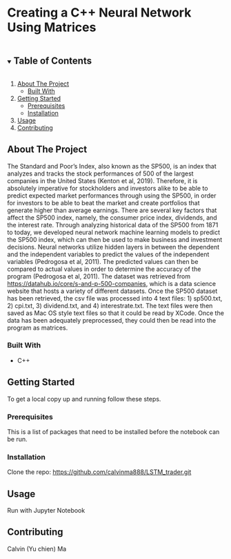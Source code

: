 # Creating a C++ Neural Network Using Matrices

<!-- TABLE OF CONTENTS -->
<details open="open">
  <summary><h2 style="display: inline-block">Table of Contents</h2></summary>
  <ol>
    <li>
      <a href="#about-the-project">About The Project</a>
      <ul>
        <li><a href="#built-with">Built With</a></li>
      </ul>
    </li>
    <li>
      <a href="#getting-started">Getting Started</a>
      <ul>
        <li><a href="#prerequisites">Prerequisites</a></li>
        <li><a href="#installation">Installation</a></li>
      </ul>
    </li>
    <li><a href="#usage">Usage</a></li>
    <li><a href="#contributing">Contributing</a></li>
  </ol>
</details>


<!-- ABOUT THE PROJECT -->
## About The Project

The Standard and Poor’s Index, also known as the SP500, is an index that analyzes and tracks the stock performances of 500 of the largest companies in the United States (Kenton et al, 2019). Therefore, it is absolutely imperative for stockholders and investors alike to be able to predict expected market performances through using the SP500, in order for investors to be able to beat the market and create portfolios that generate higher than average earnings. 
There are several key factors that affect the SP500 index, namely, the consumer price index, dividends, and the interest rate. Through analyzing historical data of the SP500 from 1871 to today, we developed neural network machine learning models to predict the SP500 index, which can then be used to make business and investment decisions. 
Neural networks utilize hidden layers in between the dependent and the independent variables to predict the values of the independent variables (Pedrogosa et al, 2011). The predicted values can then be compared to actual values in order to determine the accuracy of the program (Pedrogosa et al, 2011).
	The dataset was retrieved from https://datahub.io/core/s-and-p-500-companies, which is a data science website that hosts a variety of different datasets. Once the SP500 dataset has been retrieved, the csv file was processed into 4 text files: 1) sp500.txt, 2) cpi.txt, 3) dividend.txt, and 4) interestrate.txt. The text files were then saved as Mac OS style text files so that it could be read by XCode. Once the data has been adequately preprocessed, they could then be read into the program as matrices.
  

### Built With

* []()C++


<!-- GETTING STARTED -->
## Getting Started

To get a local copy up and running follow these steps.

### Prerequisites

This is a list of packages that need to be installed before the notebook can be run.


### Installation

Clone the repo: https://github.com/calvinma888/LSTM_trader.git
   

<!-- USAGE EXAMPLES -->
## Usage

Run with Jupyter Notebook


<!-- CONTRIBUTING -->
## Contributing

Calvin (Yu chien) Ma


